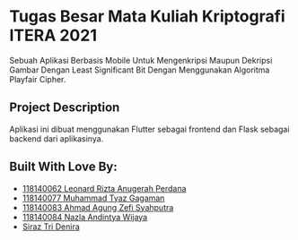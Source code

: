 # Tugas Besar Mata Kuliah Kriptografi ITERA 2021

Sebuah Aplikasi Berbasis Mobile Untuk Mengenkripsi Maupun Dekripsi Gambar Dengan Least Significant Bit Dengan
Menggunakan Algoritma Playfair Cipher.

## Project Description

Aplikasi ini dibuat menggunakan Flutter sebagai frontend dan Flask sebagai backend dari aplikasinya.

## Built With Love By:

* [118140062 Leonard Rizta Anugerah Perdana](https://github.com/leonardrizta)
* [118140077 Muhammad Tyaz Gagaman](https://github.com/tyaz118140077)
* [118140083 Ahmad Agung Zefi Syahputra](https://github.com/ahmadagungzs)
* [118140084 Nazla Andintya Wijaya](https://github.com/nazla118140084)
* [Siraz Tri Denira](https://github.com/deniraz)